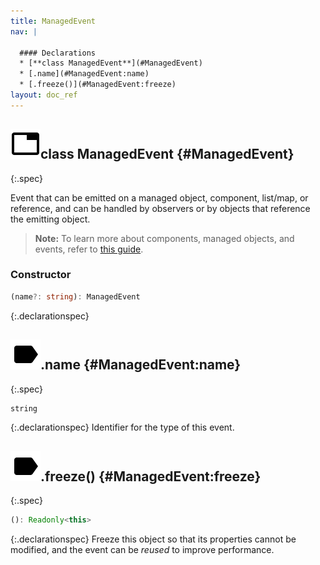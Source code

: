 ```yaml
---
title: ManagedEvent
nav: |

  #### Declarations
  * [**class ManagedEvent**](#ManagedEvent)
  * [.name](#ManagedEvent:name)
  * [.freeze()](#ManagedEvent:freeze)
layout: doc_ref
---
```


## ![](/assets/icons/spec-class.svg)class ManagedEvent {#ManagedEvent}
{:.spec}

Event that can be emitted on a managed object, component, list/map, or reference, and can be handled by observers or by objects that reference the emitting object.

> **Note:** To learn more about components, managed objects, and events, refer to [this guide](/docs/guides/concepts/components).

### Constructor
```typescript
(name?: string): ManagedEvent
```
{:.declarationspec}



## ![](/assets/icons/spec-property.svg).name {#ManagedEvent:name}
{:.spec}

```typescript
string
```
{:.declarationspec}
Identifier for the type of this event.



## ![](/assets/icons/spec-method.svg).freeze() {#ManagedEvent:freeze}
{:.spec}

```typescript
(): Readonly<this>
```
{:.declarationspec}
Freeze this object so that its properties cannot be modified, and the event can be _reused_ to improve performance.


